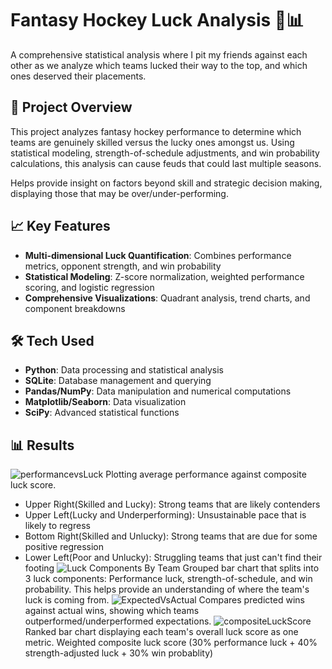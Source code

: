 # Fantasy Hockey Luck Analysis 🏒📊

A comprehensive statistical analysis where I pit my friends against each other as we analyze which teams lucked their way to the top, and which ones deserved their placements.

## 🎯 Project Overview

This project analyzes fantasy hockey performance to determine which teams are genuinely skilled versus the lucky ones amongst us. Using statistical modeling, strength-of-schedule adjustments, and win probability calculations, this analysis can cause feuds that could last multiple seasons.

Helps provide insight on factors beyond skill and strategic decision making, displaying those that may be over/under-performing.

## 📈 Key Features

- **Multi-dimensional Luck Quantification**: Combines performance metrics, opponent strength, and win probability
- **Statistical Modeling**: Z-score normalization, weighted performance scoring, and logistic regression
- **Comprehensive Visualizations**: Quadrant analysis, trend charts, and component breakdowns

## 🛠️ Tech Used

- **Python**: Data processing and statistical analysis
- **SQLite**: Database management and querying
- **Pandas/NumPy**: Data manipulation and numerical computations
- **Matplotlib/Seaborn**: Data visualization
- **SciPy**: Advanced statistical functions

## 📊 Results

![performancevsLuck](https://github.com/user-attachments/assets/df46ab26-8207-48cf-8fb6-b1ec42839ade)
Plotting average performance against composite luck score. 
- Upper Right(Skilled and Lucky): Strong teams that are likely contenders
- Upper Left(Lucky and Underperforming): Unsustainable pace that is likely to regress
- Bottom Right(Skilled and Unlucky): Strong teams that are due for some positive regression
- Lower Left(Poor and Unlucky): Struggling teams that just can't find their footing
![Luck Components By Team](https://github.com/user-attachments/assets/1e4a9bd5-b4dd-4ecf-b081-2299365884cf)
Grouped bar chart that splits into 3 luck components: Performance luck, strength-of-schedule, and win probability. This helps provide an understanding of where the team's luck is coming from.
![ExpectedVsActual](https://github.com/user-attachments/assets/1b9d0fb7-0886-466f-b63a-eba633d9c82d)
Compares predicted wins against actual wins, showing which teams outperformed/underperformed expectations.
![compositeLuckScore](https://github.com/user-attachments/assets/6ac362c5-33e6-4fbc-ae4c-63178ca5f418)
Ranked bar chart displaying each team's overall luck score as one metric. Weighted composite luck score (30% performance luck + 40% strength-adjusted luck + 30% win probablity)
